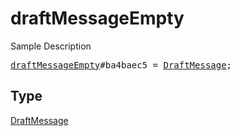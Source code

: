 # draftMessageEmpty

Sample Description

<pre>
<a href="../constructor/draftMessageEmpty.md">draftMessageEmpty</a>#ba4baec5 = <a href="../type/DraftMessage.md">DraftMessage</a>;</pre>

## Type

<a href="../type/DraftMessage.md">DraftMessage</a>
